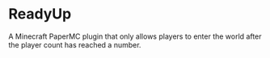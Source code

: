 # ReadyUp

A Minecraft PaperMC plugin that only allows players to enter the world after the player count has reached a number.
